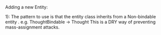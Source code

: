 ﻿Adding a new Entity:

1): The pattern to use is that the entity class inherits from a Non-bindable entity . e.g. ThoughtBindable -> Thought
This is a DRY way of preventing mass-assignment attacks. 